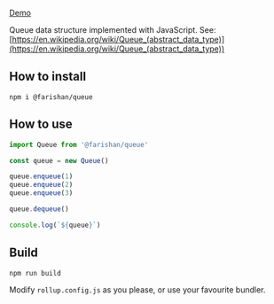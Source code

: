 [Demo](https://farishan.github.io/queue/example/)

Queue data structure implemented with JavaScript. See: [https://en.wikipedia.org/wiki/Queue_(abstract_data_type)](https://en.wikipedia.org/wiki/Queue_(abstract_data_type))

## How to install

`npm i @farishan/queue`

## How to use

```js
import Queue from '@farishan/queue'

const queue = new Queue()

queue.enqueue(1)
queue.enqueue(2)
queue.enqueue(3)

queue.dequeue()

console.log(`${queue}`)
```

## Build

`npm run build`

Modify `rollup.config.js` as you please, or use your favourite bundler.
